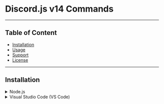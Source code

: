 # Discord.js v14 Commands

---
## Table of Content
- [Installation](#installation)
- [Usage](#usage)
- [Support](#support)
- [License](#license)
---


## Installation
   <details>
    <summary>Node.js</summary>
      Node.js is the JavaScript engine exported from the browser to make non-browser applications possible.
      You can download it [here](https://docs.npmjs.com/downloading-and-installing-node-js-and-npm) , i recommend the LTS (Long Term Stable) version.

  </details>
  <details>
    <summary>Visual Studio Code (VS Code)</summary>
      NVisual Studio Code (VS Code) is a coding companion that effortlessly blends simplicity and power, making it a favorite among developers worldwide. With its sleek and minimalist interface, it offers a clutter-         free environment that allows you to focus on what matters most—writing exceptional code. Harnessing the strength of its vast extension library, VS Code transforms into a personalized coding haven tailored to 
      your preferences. From enhancing productivity with intelligent code suggestions and snippets to seamless integration with version control systems, it's a Swiss Army knife for developers. Whether you're a 
      seasoned pro or just starting your coding journey, Visual Studio Code empowers you with its versatility, speed, and an ever-growing ecosystem of tools and features.

  </details>
    
